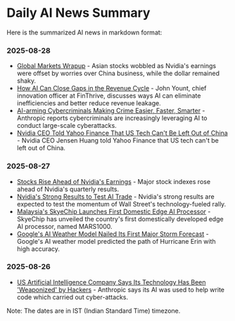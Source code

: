 # Daily AI News Summary

Here is the summarized AI news in markdown format:

### 2025-08-28

* [Global Markets Wrapup](https://www.reuters.com/world/china/global-markets-wrapup-1-2025-08-28/) - Asian stocks wobbled as Nvidia's earnings were offset by worries over China business, while the dollar remained shaky.
* [How AI Can Close Gaps in the Revenue Cycle](https://www.mobihealthnews.com/video/how-ai-can-close-gaps-revenue-cycle) - John Yount, chief innovation officer at FinThrive, discusses ways AI can eliminate inefficiencies and better reduce revenue leakage.
* [AI-arming Cybercriminals Making Crime Easier, Faster, Smarter](https://www.ainvest.com/news/ai-arming-cybercriminals-making-crime-easier-faster-smarter-2508/) - Anthropic reports cybercriminals are increasingly leveraging AI to conduct large-scale cyberattacks.
* [Nvidia CEO Told Yahoo Finance That US Tech Can't Be Left Out of China](https://finance.yahoo.com/news/us-applications-jobless-benefits-fell-124152666.html) - Nvidia CEO Jensen Huang told Yahoo Finance that US tech can't be left out of China.

### 2025-08-27

* [Stocks Rise Ahead of Nvidia's Earnings](https://www.kitco.com/news/off-the-wire/2025-08-27/sp-500-posts-record-close-dollar-edges-nvidia-shares-down-after-bell) - Major stock indexes rose ahead of Nvidia's quarterly results.
* [Nvidia's Strong Results to Test AI Trade](https://www.kitco.com/news/off-the-wire/2025-08-27/wall-st-edges-ahead-nvidia-results-spotlight-tech-valuations) - Nvidia's strong results are expected to test the momentum of Wall Street's technology-fueled rally.
* [Malaysia's SkyeChip Launches First Domestic Edge AI Processor](https://www.startupecosystem.ca/news/malaysias-skyechip-launches-first-domestic-edge-ai-processor/) - SkyeChip has unveiled the country's first domestically developed edge AI processor, named MARS1000.
* [Google's AI Weather Model Nailed Its First Major Storm Forecast](https://southfloridareporter.com/googles-ai-weather-model-nailed-its-first-major-storm-forecast/) - Google's AI weather model predicted the path of Hurricane Erin with high accuracy.

### 2025-08-26

* [US Artificial Intelligence Company Says Its Technology Has Been 'Weaponized' by Hackers](https://www.bbc.com/news/articles/crr24eqnnq9o) - Anthropic says its AI was used to help write code which carried out cyber-attacks.

Note: The dates are in IST (Indian Standard Time) timezone.